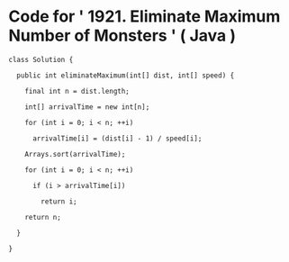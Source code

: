 # Code for ' 1921. Eliminate Maximum Number of Monsters ' ( Java )

```
class Solution {

  public int eliminateMaximum(int[] dist, int[] speed) {

    final int n = dist.length;

    int[] arrivalTime = new int[n];

    for (int i = 0; i < n; ++i)

      arrivalTime[i] = (dist[i] - 1) / speed[i];

    Arrays.sort(arrivalTime);

    for (int i = 0; i < n; ++i)

      if (i > arrivalTime[i])

        return i;

    return n;

  }

}

```
